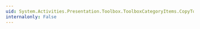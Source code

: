 ```yaml
---
uid: System.Activities.Presentation.Toolbox.ToolboxCategoryItems.CopyTo(System.Activities.Presentation.Toolbox.ToolboxCategory[],System.Int32)
internalonly: False
---
```

